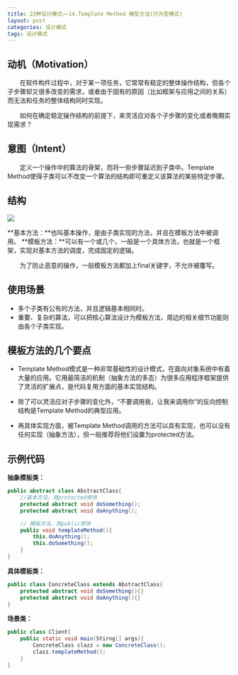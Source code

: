 ```yaml
---
title: 23种设计模式——14.Template Method 模型方法(行为型模式)
layout: post
categories: 设计模式
tags: 设计模式
---
```

## 动机（Motivation）
&emsp;&emsp;在软件构件过程中，对于某一项任务，它常常有稳定的整体操作结构，但各个子步骤却又很多改变的需求，或者由于固有的原因（比如框架与应用之间的关系）而无法和任务的整体结构同时实现。

&emsp;&emsp;如何在确定稳定操作结构的前提下，来灵活应对各个子步骤的变化或者晚期实现需求？

## 意图（Intent）

&emsp;&emsp;定义一个操作中的算法的骨架，而将一些步骤延迟到子类中。Template Method使得子类可以不改变一个算法的结构即可重定义该算法的某些特定步骤。

## 结构
![](https://i.imgur.com/1U1xfbP.jpg)

**基本方法：**也叫基本操作，是由子类实现的方法，并且在模板方法中被调用。
**模板方法：**可以有一个或几个，一般是一个具体方法，也就是一个框架，实现对基本方法的调度，完成固定的逻辑。

&emsp;&emsp;为了防止恶意的操作，一般模板方法都加上final关键字，不允许被覆写。

## 使用场景

- 多个子类有公有的方法，并且逻辑基本相同时。
- 重要、复杂的算法，可以把核心算法设计为模板方法，周边的相关细节功能则由各个子类实现。

## 模板方法的几个要点

- Template Method模式是一种非常基础性的设计模式，在面向对象系统中有着大量的应用。它用最简洁的机制（抽象方法的多态）为很多应用程序框架提供了灵活的扩展点，是代码复用方面的基本实现结构。

- 除了可以灵活应对子步骤的变化外，“不要调用我，让我来调用你”的反向控制结构是Template Method的典型应用。

- 再具体实现方面，被Template Method调用的方法可以具有实现，也可以没有任何实现（抽象方法），但一般推荐将他们设置为protected方法。

## 示例代码

**抽象模板类：**

```java
public abstract class AbstractClass{
	//基本方法，用protected修饰
	protected abstract void doSomething();
	protected abstract void doAnything();

	// 模板方法，用public修饰
	public void templateMethod(){
		this.doAnything();
		this.doSomething();
	}
}
```
**具体模板类：**
```java
public class ConcreteClass extends AbstractClass{
	protected abstract void doSomething(){}
	protected abstract void doAnything(){}
}
```
**场景类：**
```java
public class Client{
	public static void main(Stirng[] args){
		ConcreteClass clazz = new ConcreteClass();
		clazz.templateMethod();
	}
}
```